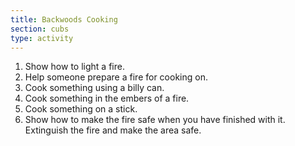 ```yaml
---
title: Backwoods Cooking
section: cubs
type: activity
---
```


1. Show how to light a fire.
1. Help someone prepare a fire for cooking on.
1. Cook something using a billy can.
1. Cook something in the embers of a fire.
1. Cook something on a stick.
1. Show how to make the fire safe when you have finished with it. Extinguish the fire and make the area safe.